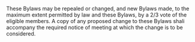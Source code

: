 These Bylaws may be repealed or changed, and new Bylaws made, to the maximum extent permitted by law and these Bylaws, by a 2/3 vote of the eligible members. A copy of any proposed change to these Bylaws shali accompany the required notice of meeting at which the change is to be considered.